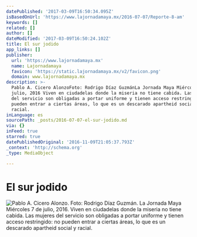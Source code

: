 ```yaml
---
datePublished: '2017-03-09T16:50:34.095Z'
isBasedOnUrl: 'https://www.lajornadamaya.mx/2016-07-07/Reporte-8-am'
keywords: []
related: []
author: []
dateModified: '2017-03-09T16:50:24.102Z'
title: El sur jodido
app_links: []
publisher:
  url: 'https://www.lajornadamaya.mx'
  name: Lajornadamaya
  favicon: 'https://static.lajornadamaya.mx/v2/favicon.png'
  domain: www.lajornadamaya.mx
description: >-
  Pablo A. Cicero AlonzoFoto: Rodrigo Díaz GuzmánLa Jornada Maya Miércoles 7 de
  julio, 2016 Viven en ciudadelas donde la miseria no tiene cabida. Las mujeres
  del servicio son obligadas a portar uniforme y tienen acceso restringido: no
  pueden entrar a ciertas áreas, lo que es un descarado apartheid social y
  racial.
inLanguage: es
sourcePath: _posts/2016-07-07-el-sur-jodido.md
via: {}
inFeed: true
starred: true
datePublishedOriginal: '2016-11-09T21:05:37.793Z'
_context: 'http://schema.org'
_type: MediaObject

---
```

# El sur jodido
![Pablo A. Cicero Alonzo. Foto: Rodrigo Díaz Guzmán. La Jornada Maya Miércoles 7 de julio, 2016. Viven en ciudadelas donde la miseria no tiene cabida. Las mujeres del servicio son obligadas a portar uniforme y tienen acceso restringido: no pueden entrar a ciertas áreas, lo que es un descarado apartheid social y racial.](https://the-grid-user-content.s3-us-west-2.amazonaws.com/a019dc37-010b-4e46-925d-892e94753c4d.png)